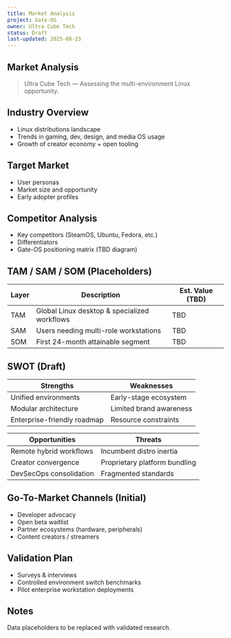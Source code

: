 ```yaml
---
title: Market Analysis
project: Gate-OS
owner: Ultra Cube Tech
status: Draft
last-updated: 2025-08-23
---
```


## Market Analysis

> Ultra Cube Tech — Assessing the multi-environment Linux opportunity.

## Industry Overview

- Linux distributions landscape
- Trends in gaming, dev, design, and media OS usage
- Growth of creator economy + open tooling

## Target Market

- User personas
- Market size and opportunity
- Early adopter profiles

## Competitor Analysis

- Key competitors (SteamOS, Ubuntu, Fedora, etc.)
- Differentiators
- Gate-OS positioning matrix (TBD diagram)

## TAM / SAM / SOM (Placeholders)

| Layer | Description | Est. Value (TBD) |
|-------|-------------|------------------|
| TAM | Global Linux desktop & specialized workflows | TBD |
| SAM | Users needing multi-role workstations | TBD |
| SOM | First 24-month attainable segment | TBD |

## SWOT (Draft)

| Strengths | Weaknesses |
|-----------|------------|
| Unified environments | Early-stage ecosystem |
| Modular architecture | Limited brand awareness |
| Enterprise-friendly roadmap | Resource constraints |

| Opportunities | Threats |
|-------------|---------|
| Remote hybrid workflows | Incumbent distro inertia |
| Creator convergence | Proprietary platform bundling |
| DevSecOps consolidation | Fragmented standards |

## Go-To-Market Channels (Initial)

- Developer advocacy
- Open beta waitlist
- Partner ecosystems (hardware, peripherals)
- Content creators / streamers

## Validation Plan

- Surveys & interviews
- Controlled environment switch benchmarks
- Pilot enterprise workstation deployments

## Notes

Data placeholders to be replaced with validated research.
